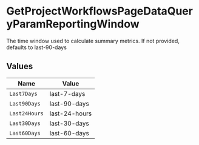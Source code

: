 # GetProjectWorkflowsPageDataQueryParamReportingWindow

The time window used to calculate summary metrics. If not provided, defaults to last-90-days


## Values

| Name          | Value         |
| ------------- | ------------- |
| `Last7Days`   | last-7-days   |
| `Last90Days`  | last-90-days  |
| `Last24Hours` | last-24-hours |
| `Last30Days`  | last-30-days  |
| `Last60Days`  | last-60-days  |